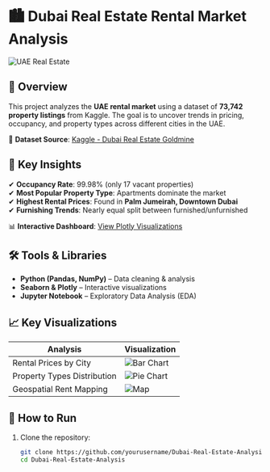 # 🏙️ Dubai Real Estate Rental Market Analysis  

![UAE Real Estate](https://img.freepik.com/free-photo/dubai-marina-with-skyscrapers_649448-242.jpg)  

## 📌 Overview  
This project analyzes the **UAE rental market** using a dataset of **73,742 property listings** from Kaggle. The goal is to uncover trends in pricing, occupancy, and property types across different cities in the UAE.  

🔗 **Dataset Source**: [Kaggle - Dubai Real Estate Goldmine](https://www.kaggle.com/datasets/azharsaleem/real-estate-goldmine-dubai-uae-rental-market)  

## 🎯 Key Insights  
✔ **Occupancy Rate**: 99.98% (only 17 vacant properties)  
✔ **Most Popular Property Type**: Apartments dominate the market  
✔ **Highest Rental Prices**: Found in **Palm Jumeirah, Downtown Dubai**  
✔ **Furnishing Trends**: Nearly equal split between furnished/unfurnished  

📊 **Interactive Dashboard**: [View Plotly Visualizations](#visualizations)  

## 🛠️ Tools & Libraries  
- **Python (Pandas, NumPy)** – Data cleaning & analysis  
- **Seaborn & Plotly** – Interactive visualizations  
- **Jupyter Notebook** – Exploratory Data Analysis (EDA)  

## 📈 Key Visualizations  
| Analysis | Visualization |
|----------|--------------|
| Rental Prices by City | ![Bar Chart](outputs/plots/rent_by_city.png) |
| Property Types Distribution | ![Pie Chart](outputs/plots/property_types.png) |
| Geospatial Rent Mapping | ![Map](outputs/plots/rent_map.png) |

## 🚀 How to Run  
1. Clone the repository:  
   ```bash
   git clone https://github.com/yourusername/Dubai-Real-Estate-Analysis.git
   cd Dubai-Real-Estate-Analysis
